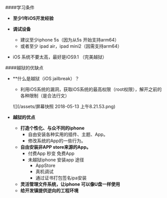 ####学习条件
- **至少1年iOS开发经验**

- **调试设备**
    - 建议至少iphone 5s（因为从5s 开始支持arm64）
    - 或者至少 ipad air，ipad mini2（因需支持arm64）
    
- iOS 系统不要太高，最好是iOS9.1 （完美越狱）


####越狱的优缺点
- **什么是越狱（iOS jailbreak）？
    - 利用iOS系统的漏洞，获取iOS系统的最高权限（root权限），解开之前的各种限制（是合法行文）
    
    ![](/assets/屏幕快照 2018-05-13 上午8.21.53.png)
- **越狱的优点**
    - **打造个性化、与众不同的iphone**
        - 自由安装各种实用的插件、主题、App。
        - 修改系统的App的一些行为。
    - **自由安装非APP store来源的App。**
        - 付费App 秒变 免费App
        - 未越狱iphone 安装app 途径
            - AppStore
            - 真机调试
            - 通过证书打包签名ipa安装
    - **灵活管理文件系统，让iphone 可以像U盘一样使用**
    - **给开发镇提供逆向的工程环境**
    
    

    